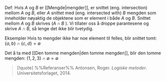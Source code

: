 Def:
Hvis $A$ og $B$ er [[Mengde|mengder]], er snittet (eng. intersection) mellom $A$ og $B$, eller $A$ snittet med (eng. intersected with) $B$ mengden som inneholder nøyaktig de objektene som er element i både $A$ og $B$. Snittet mellom $A$ og $B$ skrives ($A\cap B$ ). Vi tillater oss å droppe parantesene og skrive $A\cap B$, så lenge det ikke blir tvetydig.

Eksempler
Hvis to mengder ikke har noe element til felles, blir snittet tomt:
$\{a,b\}\cap\{c,d\}=\emptyset$

Det å ta med [[Den tomme mengden|den tomme mengden]], blir den tomme mengden:
$\{1,2,3\}\cap\emptyset=\emptyset$

> [!quote] %%Referanser%%
Antonsen, Roger. *Logiske metoder*. Universitetsforlaget, 2014.